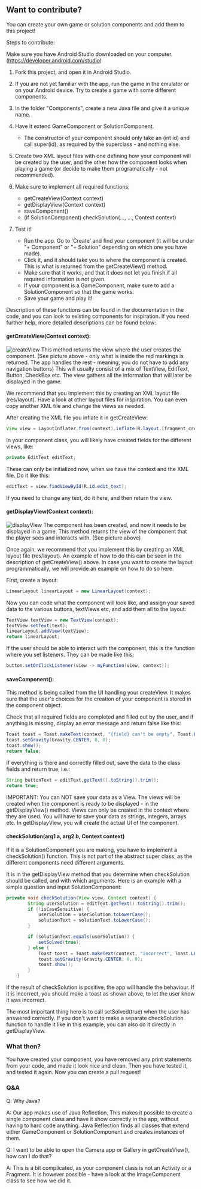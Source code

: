 ## Want to contribute?
You can create your own game or solution components and add them to this project! 

Steps to contribute:

Make sure you have Android Studio downloaded on your computer. (https://developer.android.com/studio)

1. Fork this project, and open it in Android Studio.

2. If you are not yet familiar with the app, run the game in the emulator or on your Android device. Try to create a game with some different components. 

3. In the folder "Components", create a new Java file and give it a unique name.

4. Have it extend GameComponent or SolutionComponent.
    - The constructor of your component should only take an (int id) and call super(id), as required by the superclass - and nothing else.

5. Create two XML layout files with one defining how your component will be created by the user, and the other how the component looks when playing a game (or decide to make them programatically - not recommended).

6. Make sure to implement all required functions: 
    - getCreateView(Context context)
    - getDisplayView(Context context)
    - saveComponent()
    - (if SolutionComponent) checkSolution(..., ..., Context context)
  
  
7. Test it!
    - Run the app. Go to 'Create' and find your component (it will be under "+ Component" or "+ Solution" depending on which one you have made).
    - Click it, and it should take you to where the component is created. This is what is returned from the getCreateView() method. 
    - Make sure that it works, and that it does not let you finish if all required information is not given. 
    - If your component is a GameComponent, make sure to add a SolutionComponent so that the game works. 
    - Save your game and play it!

Description of these functions can be found in the documentation in the code, and you can look to existing components for inspiration. If you need further help, more detailed descriptions can be found below:


#### getCreateView(Context context):
![createView](https://user-images.githubusercontent.com/58038765/166239088-f2d95418-b86c-4589-a44e-30423f416707.jpg)
This method returns the view where the user creates the component. (See picture above - only what is inside the red markings is returned. The app handles the rest - meaning, you do not have to add any navigation buttons) This will usually consist of a mix of TextView, EditText, Button, CheckBox etc. The view gathers all the information that will later be displayed in the game.

We recommend that you implement this by creating an XML layout file (res/layout). Have a look at other layout files for inspiration. You can even copy another XML file and change the views as needed.

After creating the XML file you inflate it in getCreateView:
```java
View view = LayoutInflater.from(context).inflate(R.layout.[fragment_create_YOUR_component], null, false);
```
    
In your component class, you will likely have created fields for the different views, like: 
```java
private EditText editText;
```
These can only be initialized now, when we have the context and the XML file. Do it like this:
```java
editText = view.findViewById(R.id.edit_text);
```
If you need to change any text, do it here, and then return the view.

#### getDisplayView(Context context):
![displayView](https://user-images.githubusercontent.com/58038765/166239313-acea08cb-f72c-4c55-b894-36c06693741a.jpg)
The component has been created, and now it needs to be displayed in a game. This method returns the view of the component that the player sees and interacts with. (See picture above)

Once again, we recommend that you implement this by creating an XML layout file (res/layout). An example of how to do this can be seen in the description of getCreateView() above. In case you want to create the layout programmatically, we will provide an example on how to do so here.

First, create a layout:
```java
LinearLayout linearLayout = new LinearLayout(context);
```
Now you can code what the component will look like, and assign your saved data to the various buttons, textViews etc, and add them all to the layout:
```java
TextView textView = new TextView(context);
textView.setText(text);
linearLayout.addView(textView);
return linearLayout;
```
If the user should be able to interact with the component, this is the function where you set listeners. They can be made like this:
```java
button.setOnClickListener(view -> myFunction(view, context));
```

#### saveComponent():
This method is being called from the UI handling your createView. It makes sure that the user's choices for the creation of your component is stored in the component object.

Check that all required fields are completed and filled out by the user, and if anything is missing, display an error message and return false like this:
```java
Toast toast = Toast.makeText(context, "{field} can't be empty", Toast.LENGTH_SHORT);
toast.setGravity(Gravity.CENTER, 0, 0);
toast.show();
return false;
```
    
If everything is there and correctly filled out, save the data to the class fields and return true, i.e.:
```java
String buttonText = editText.getText().toString().trim();
return true;
```

IMPORTANT: You can NOT save your data as a View. The views will be created when the component is ready to be displayed - in the getDisplayView() method. Views can only be created in the context where they are used. You will have to save your data as strings, integers, arrays etc. In getDisplayView, you will create the actual UI of the component.

#### checkSolution(arg1 a, arg2 b, Context context)
If it is a SolutionComponent you are making, you have to implement a checkSolution() function. This is not part of the abstract super class, as the different components need different arguments.

It is in the getDisplayView method that you determine when checkSolution should be called, and with which arguments. Here is an example with a simple question and input SolutionComponent:
```java
private void checkSolution(View view, Context context) {
        String userSolution = editText.getText().toString().trim();
        if (!isCaseSensitive) {
            userSolution = userSolution.toLowerCase();
            solutionText = solutionText.toLowerCase();
        }

        if (solutionText.equals(userSolution)) {
            setSolved(true);
        } else {
            Toast toast = Toast.makeText(context, "Incorrect", Toast.LENGTH_SHORT);
            toast.setGravity(Gravity.CENTER, 0, 0);
            toast.show();
        }
    }
```

If the result of checkSolution is positive, the app will handle the behaviour. If it is incorrect, you should make a toast as shown above, to let the user know it was incorrect.

The most important thing here is to call setSolved(true) when the user has answered correctly. If you don't want to make a separate checkSolution function to handle it like in this example, you can also do it directly in getDisplayView.

### What then?
You have created your component, you have removed any print statements from your code, and made it look nice and clean.
Then you have tested it, and tested it again.
Now you can create a pull request!

### Q&A

Q: Why Java?

A: Our app makes use of Java Reflection. This makes it possible to create a single component class and have it show correctly in the app, without having to hard code anything. Java Reflection finds all classes that extend either GameComponent or SolutionComponent and creates instances of them. 

Q: I want to be able to open the Camera app or Gallery in getCreateView(), how can I do that?

A: This is a bit complicated, as your component class is not an Activity or a Fragment. It is however possible - have a look at the ImageComponent class to see how we did it.
